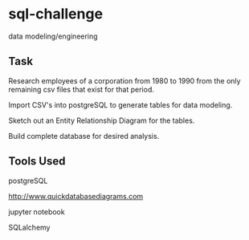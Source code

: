 # sql-challenge
data modeling/engineering

## Task
Research employees of a corporation from 1980 to 1990 from the only remaining csv files that exist for that period.

Import CSV's into postgreSQL to generate tables for data modeling.

Sketch out an Entity Relationship Diagram for the tables.

Build complete database for desired analysis.

## Tools Used

postgreSQL

http://www.quickdatabasediagrams.com

jupyter notebook

SQLalchemy


